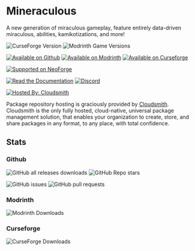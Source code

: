 # Mineraculous
A new generation of miraculous gameplay, feature entirely data-driven miraculous, abilities, kamikotizations, and more!

![CurseForge Version](https://img.shields.io/curseforge/v/1171110?label=latest)
![Modrinth Game Versions](https://img.shields.io/modrinth/game-versions/mineraculous)

[![Available on Github](https://rawcdn.githack.com/intergrav/devins-badges/1aec26abb75544baec37249f42008b2fcc0e731f/assets/cozy/available/github_vector.svg)](https://github.com/thomasglasser/Mineraculous)
[![Available on Modrinth](https://rawcdn.githack.com/intergrav/devins-badges/1aec26abb75544baec37249f42008b2fcc0e731f/assets/cozy/available/modrinth_vector.svg)](https://modrinth.com/mod/mineraculous)
[![Available on Curseforge](https://rawcdn.githack.com/intergrav/devins-badges/1aec26abb75544baec37249f42008b2fcc0e731f/assets/cozy/available/curseforge_vector.svg)](https://www.curseforge.com/minecraft/mc-mods/mineraculous)

[![Supported on NeoForge](https://rawcdn.githack.com/thomasglasser/thomasglasser/1f85027a20670b89b94462ddd345af897b47ac17/files/badges/cozy/supported/neoforge_vector.svg)](https://modrinth.com/mod/mineraculous/versions?l=neoforge)

[![Read the Documentation](https://rawcdn.githack.com/intergrav/devins-badges/1aec26abb75544baec37249f42008b2fcc0e731f/assets/cozy/documentation/ghpages_vector.svg)](https://mineraculous.wiki.thomasglasser.dev/)
[![Discord](https://rawcdn.githack.com/intergrav/devins-badges/1aec26abb75544baec37249f42008b2fcc0e731f/assets/cozy/social/discord-singular_vector.svg)](https://discord.gg/Vd6yX2ngWX)

[![Hosted By: Cloudsmith](https://img.shields.io/badge/OSS%20hosting%20by-cloudsmith-blue?logo=cloudsmith&style=for-the-badge)](https://cloudsmith.com)

Package repository hosting is graciously provided by  [Cloudsmith](https://cloudsmith.com).
Cloudsmith is the only fully hosted, cloud-native, universal package management solution, that
enables your organization to create, store, and share packages in any format, to any place, with total
confidence.

## Stats
### Github
![GitHub all releases downloads](https://img.shields.io/github/downloads/thomasglasser/Mineraculous/total?color=blue)
![GitHub Repo stars](https://img.shields.io/github/stars/thomasglasser/Mineraculous)

![GitHub issues](https://img.shields.io/github/issues/thomasglasser/Mineraculous)
![GitHub pull requests](https://img.shields.io/github/issues-pr/thomasglasser/Mineraculous)
### Modrinth
![Modrinth Downloads](https://img.shields.io/modrinth/dt/mineraculous)
### Curseforge
![CurseForge Downloads](https://img.shields.io/curseforge/dt/1171110?color=orange)
